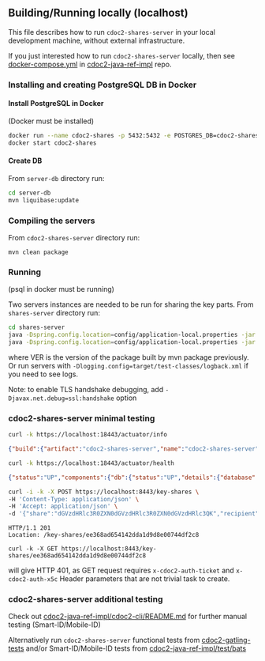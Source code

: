 ## Building/Running locally (localhost)

This file describes how to run `cdoc2-shares-server` in your local development machine, without 
external infrastructure.

If you just interested how
to run `cdoc2-shares-server` locally, then see [docker-compose.yml](https://github.com/open-eid/cdoc2-java-ref-impl/tree/master/test/config/shares-server)
in [cdoc2-java-ref-impl](https://github.com/open-eid/cdoc2-java-ref-impl) repo.

### Installing and creating PostgreSQL DB in Docker

#### Install PostgreSQL in Docker
(Docker must be installed)
```bash
docker run --name cdoc2-shares -p 5432:5432 -e POSTGRES_DB=cdoc2-shares -e POSTGRES_PASSWORD=secret -d postgres
docker start cdoc2-shares
```

#### Create DB
From `server-db` directory run:
```bash
cd server-db
mvn liquibase:update
```

### Compiling the servers
From `cdoc2-shares-server` directory run:

```
mvn clean package
```

### Running
(psql in docker must be running)

Two servers instances are needed to be run for sharing the key parts.
From `shares-server` directory run:
```bash
cd shares-server
java -Dspring.config.location=config/application-local.properties -jar target/cdoc2-shares-server-VER.jar
java -Dspring.config.location=config/application-local.properties -jar target/cdoc2-shares-server-VER.jar  --server.port=8442 --management.server.port=18442
```

where VER is the version of the package built by mvn package previously.
Or run servers with `-Dlogging.config=target/test-classes/logback.xml` if you need to see logs.

Note: to enable TLS handshake debugging, add `-Djavax.net.debug=ssl:handshake` option


### cdoc2-shares-server minimal testing

```bash
curl -k https://localhost:18443/actuator/info
```
```json
{"build":{"artifact":"cdoc2-shares-server","name":"cdoc2-shares-server","time":"2025-02-12T12:12:27.587Z","version":"0.4.1-SNAPSHOT","group":"ee.cyber.cdoc2"},"system.time":"2025-02-12T12:22:24Z"}
```
```bash
curl -k https://localhost:18443/actuator/health
```
```json
{"status":"UP","components":{"db":{"status":"UP","details":{"database":"PostgreSQL","validationQuery":"isValid()"}},"livenessState":{"status":"UP"},"readinessState":{"status":"UP"}}}
```

```bash
curl -i -k -X POST https://localhost:8443/key-shares \
-H 'Content-Type: application/json' \
-H 'Accept: application/json' \
-d '{"share":"dGVzdHRlc3R0ZXN0dGVzdHRlc3R0ZXN0dGVzdHRlc3QK","recipient":"etsi/PNOEE-30303039914"}'
```

```
HTTP/1.1 201 
Location: /key-shares/ee368ad654142dda1d9d8e00744df2c8
```

```
curl -k -X GET https://localhost:8443/key-shares/ee368ad654142dda1d9d8e00744df2c8
```

will give HTTP 401, as GET request requires `x-cdoc2-auth-ticket` and `x-cdoc2-auth-x5c` Header parameters
that are not trivial task to create. 

### cdoc2-shares-server additional testing

Check out [cdoc2-java-ref-impl/cdoc2-cli/README.md](https://github.com/open-eid/cdoc2-java-ref-impl/blob/master/cdoc2-cli/README.md)
for further manual testing (Smart-ID/Mobile-ID)

Alternatively run `cdoc2-shares-server` functional tests from [cdoc2-gatling-tests](https://github.com/open-eid/cdoc2-gatling-tests/tree/master/cdoc2-shares-server)
and/or Smart-ID/Mobile-ID tests from [cdoc2-java-ref-impl/test/bats](https://github.com/open-eid/cdoc2-java-ref-impl/test)
